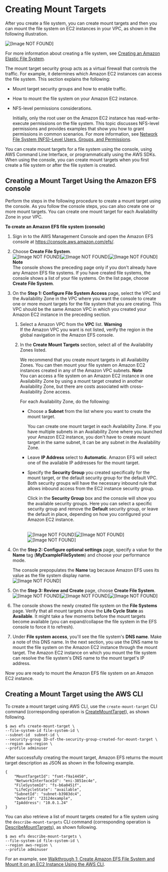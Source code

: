 # Creating Mount Targets<a name="accessing-fs"></a>

After you create a file system, you can create mount targets and then you can mount the file system on EC2 instances in your VPC, as shown in the following illustration\. 

![\[Image NOT FOUND\]](http://docs.aws.amazon.com/efs/latest/ug/images/overview-flow.png)

For more information about creating a file system, see [Creating an Amazon Elastic File System](creating-using-create-fs.md)\.

The mount target security group acts as a virtual firewall that controls the traffic\. For example, it determines which Amazon EC2 instances can access the file system\. This section explains the following:

+ Mount target security groups and how to enable traffic\.

+ How to mount the file system on your Amazon EC2 instance\.

+ NFS\-level permissions considerations\. 

  Initially, only the root user on the Amazon EC2 instance has read\-write\-execute permissions on the file system\. This topic discusses NFS\-level permissions and provides examples that show you how to grant permissions in common scenarios\. For more information, see [Network File System \(NFS\)–Level Users, Groups, and Permissions](accessing-fs-nfs-permissions.md)\.

You can create mount targets for a file system using the console, using AWS Command Line Interface, or programmatically using the AWS SDKs\. When using the console, you can create mount targets when you first create a file system or after the file system is created\.

## Creating a Mount Target Using the Amazon EFS console<a name="create-mount-target-console"></a>

Perform the steps in the following procedure to create a mount target using the console\. As you follow the console steps, you can also create one or more mount targets\. You can create one mount target for each Availability Zone in your VPC\.

**To create an Amazon EFS file system \(console\)**

1. Sign in to the AWS Management Console and open the Amazon EFS console at [ https://console\.aws\.amazon\.com/efs/](https://console.aws.amazon.com/efs/)\.

1. Choose **Create File System**\.  
![\[Image NOT FOUND\]](http://docs.aws.amazon.com/efs/latest/ug/images/gs-efs-resources-100.png)![\[Image NOT FOUND\]](http://docs.aws.amazon.com/efs/latest/ug/)![\[Image NOT FOUND\]](http://docs.aws.amazon.com/efs/latest/ug/)
**Note**  
The console shows the preceding page only if you don't already have any Amazon EFS file systems\. If you have created file systems, the console shows a list of your file systems\. On the list page, choose **Create File System**\.

1. On the **Step 1: Configure File System Access** page, select the VPC and the Availability Zone in the VPC where you want the console to create one or more mount targets for the file system that you are creating\. This VPC should be the same Amazon VPC in which you created your Amazon EC2 instance in the preceding section\.

   1. Select a Amazon VPC from the **VPC** list\. 
**Warning**  
If the Amazon VPC you want is not listed, verify the region in the global navigation in the Amazon EFS console\.

   1. In the **Create Mount Targets** section, select all of the Availability Zones listed\.

      We recommend that you create mount targets in all Availability Zones\. You can then mount your file system on Amazon EC2 instances created in any of the Amazon VPC subnets\. 
**Note**  
You can access a file system on an Amazon EC2 instance in one Availability Zone by using a mount target created in another Availability Zone, but there are costs associated with cross–Availability Zone access\.

      For each Availability Zone, do the following: 

      + Choose a **Subnet** from the list where you want to create the mount target\.

        You can create one mount target in each Availability Zone\. If you have multiple subnets in an Availability Zone where you launched your Amazon EC2 instance, you don't have to create mount target in the same subnet, it can be any subnet in the Availability Zone\. 

      + Leave **IP Address** select to **Automatic**\. Amazon EFS will select one of the available IP addresses for the mount target\.

      + Specify the **Security Group** you created specifically for the mount target, or the default security group for the default VPC\. Both security groups will have the necessary inbound rule that allows inbound access from the EC2 instance security group\.

        Click in the **Security Group** box and the console will show you the available security groups\. Here you can select a specific security group and remove the **Default** security group, or leave the default in place, depending on how you configured your Amazon EC2 instance\.

           
![\[Image NOT FOUND\]](http://docs.aws.amazon.com/efs/latest/ug/images/gs-efs-resources-110.png)![\[Image NOT FOUND\]](http://docs.aws.amazon.com/efs/latest/ug/)![\[Image NOT FOUND\]](http://docs.aws.amazon.com/efs/latest/ug/)

1. On the **Step 2: Configure optional settings** page, specify a value for the **Name** tag \(**MyExampleFileSystem**\) and choose your performance mode\.

   The console prepopulates the **Name** tag because Amazon EFS uses its value as the file system display name\.   
![\[Image NOT FOUND\]](http://docs.aws.amazon.com/efs/latest/ug/images/gs-efs-resources-120.png)

1. On the **Step 3: Review and Create** page, choose **Create File System**\.  
![\[Image NOT FOUND\]](http://docs.aws.amazon.com/efs/latest/ug/images/gs-efs-resources-130.png)![\[Image NOT FOUND\]](http://docs.aws.amazon.com/efs/latest/ug/)![\[Image NOT FOUND\]](http://docs.aws.amazon.com/efs/latest/ug/)

1. The console shows the newly created file system on the **File Systems** page\. Verify that all mount targets show the **Life Cycle State** as **Available**\. It might take a few moments before the mount targets become available \(you can expand/collapse the file system in the EFS console to force it to refresh\)\.

1. Under **File system access**, you'll see the file system's **DNS name**\. Make a note of this DNS name\. In the next section, you use the DNS name to mount the file system on the Amazon EC2 instance through the mount target\. The Amazon EC2 instance on which you mount the file system can resolve the file system's DNS name to the mount target's IP address\.

Now you are ready to mount the Amazon EFS file system on an Amazon EC2 instance\.

## Creating a Mount Target using the AWS CLI<a name="create-mount-target-cli"></a>

To create a mount target using AWS CLI, use the `create-mount-target` CLI command \(corresponding operation is [CreateMountTarget](API_CreateMountTarget.md)\), as shown following\.

```
$ aws efs create-mount-target \
--file-system-id file-system-id \
--subnet-id  subnet-id \
--security-group ID-of-the-security-group-created-for-mount-target \
--region aws-region \
--profile adminuser
```

After successfully creating the mount target, Amazon EFS returns the mount target description as JSON as shown in the following example\.

```
{
    "MountTargetId": "fsmt-f9a14450",
    "NetworkInterfaceId": "eni-3851ec4e",
    "FileSystemId": "fs-b6a0451f",
    "LifeCycleState": "available",
    "SubnetId": "subnet-b3983dc4",
    "OwnerId": "23124example",
    "IpAddress": "10.0.1.24"
}
```

You can also retrieve a list of mount targets created for a file system using the `describe-mount-targets` CLI command \(corresponding operation is [DescribeMountTargets](API_DescribeMountTargets.md)\), as shown following\.

```
$ aws efs describe-mount-targets \
--file-system-id file-system-id \
--region aws-region \
--profile adminuser
```

For an example, see [Walkthrough 1: Create Amazon EFS File System and Mount It on an EC2 Instance Using the AWS CLI](wt1-getting-started.md)\.